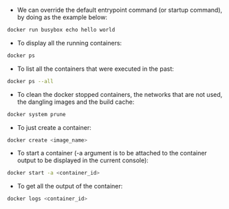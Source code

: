 - We can override the default entrypoint command (or startup command), by doing as the example below:
```bash
docker run busybox echo hello world
```

-  To display all the running containers:
```bash
docker ps
```

- To list all the containers that were executed in the past:
```bash
docker ps --all
```

- To clean the docker stopped containers, the networks that are not used, the dangling images and the build cache:
```bash
docker system prune
```

- To just create a container:
```bash
docker create <image_name>
```

- To start a container (-a argument is to be attached to the container output to be displayed in the current console):
```bash
docker start -a <container_id>
```

- To get all the output of the container:
```bash
docker logs <container_id>
```




